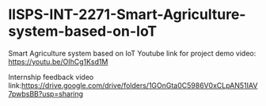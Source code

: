 # llSPS-INT-2271-Smart-Agriculture-system-based-on-IoT
Smart Agriculture system based on IoT
Youtube link for project demo video: https://youtu.be/OIhCg1Ksd1M

Internship feedback video link:https://drive.google.com/drive/folders/1GOnGta0C5986V0xCLpAN51IAV7pwbsBB?usp=sharing
